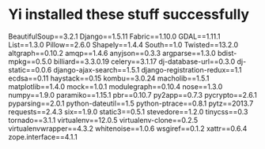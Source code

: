 # Yi installed these stuff successfully
BeautifulSoup==3.2.1
Django==1.5.11
Fabric==1.10.0
GDAL==1.11.1
List==1.3.0
Pillow==2.6.0
Shapely==1.4.4
South==1.0
Twisted==13.2.0
altgraph==0.10.2
amqp==1.4.6
anyjson==0.3.3
argparse==1.3.0
bdist-mpkg==0.5.0
billiard==3.3.0.19
celery==3.1.17
dj-database-url==0.3.0
dj-static==0.0.6
django-ajax-search==1.5.1
django-registration-redux==1.1
ecdsa==0.11
haystack==0.15
kombu==3.0.24
macholib==1.5.1
matplotlib==1.4.0
mock==1.0.1
modulegraph==0.10.4
nose==1.3.0
numpy==1.9.0
paramiko==1.15.1
pbr==0.10.7
py2app==0.7.3
pycrypto==2.6.1
pyparsing==2.0.1
python-dateutil==1.5
python-ptrace==0.8.1
pytz==2013.7
requests==2.4.3
six==1.9.0
static3==0.5.1
stevedore==1.2.0
tinycss==0.3
tornado==3.1.1
virtualenv==12.0.5
virtualenv-clone==0.2.5
virtualenvwrapper==4.3.2
whitenoise==1.0.6
wsgiref==0.1.2
xattr==0.6.4
zope.interface==4.1.1

